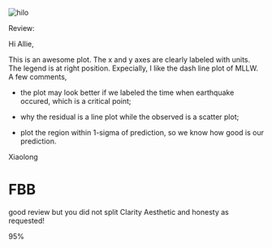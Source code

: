 ![hilo](Hilo06figure.png)

Review:

Hi Allie,

This is an awesome plot. The x and y axes are clearly labeled with units. The legend is at right position. Expecially, I like the dash line plot of MLLW.  A few comments, 

- the plot may look better if we labeled the time when earthquake occured, which is a critical point;

- why the residual is a line plot while the observed is a scatter plot;

- plot the region within 1-sigma of prediction, so we know how good is our prediction.

Xiaolong


# FBB 
good review but you did not split Clarity Aesthetic and honesty as requested!

95%

